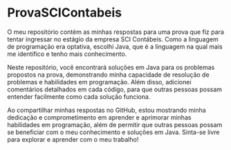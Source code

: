 # ProvaSCIContabeis
O meu repositório contém as minhas respostas para uma prova que fiz para tentar ingressar no estágio da empresa SCI Contábeis. Como a linguagem de programação era optativa, escolhi Java, que é a linguagem na qual mais me identifico e tenho mais conhecimento.

Neste repositório, você encontrará soluções em Java para os problemas propostos na prova, demonstrando minha capacidade de resolução de problemas e habilidades em programação. Além disso, adicionei comentários detalhados em cada código, para que outras pessoas possam entender facilmente como cada solução funciona.

Ao compartilhar minhas respostas no GitHub, estou mostrando minha dedicação e comprometimento em aprender e aprimorar minhas habilidades em programação, além de permitir que outras pessoas possam se beneficiar com o meu conhecimento e soluções em Java. Sinta-se livre para explorar e aprender com o meu trabalho!
